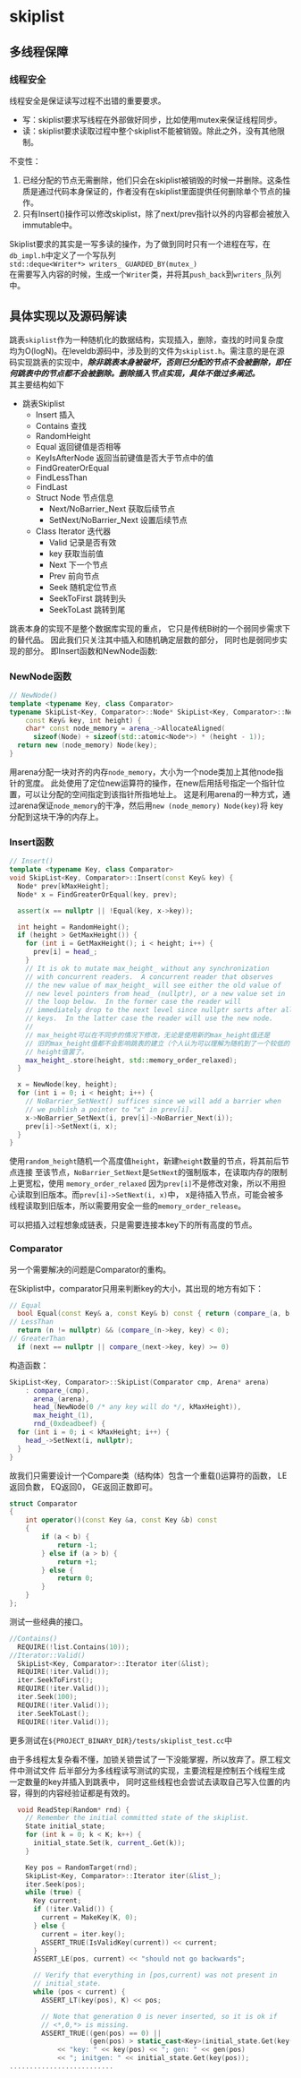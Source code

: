 # skiplist

## 多线程保障

### 线程安全

线程安全是保证读写过程不出错的重要要求。  

- 写：skiplist要求写线程在外部做好同步，比如使用mutex来保证线程同步。
- 读：skiplist要求读取过程中整个skiplist不能被销毁。除此之外，没有其他限制。

不变性：  

1. 已经分配的节点无需删除，他们只会在skiplist被销毁的时候一并删除。这条性质是通过代码本身保证的，作者没有在skiplist里面提供任何删除单个节点的操作。
2. 只有Insert()操作可以修改skiplist，除了next/prev指针以外的内容都会被放入immutable中。

Skiplist要求的其实是一写多读的操作，为了做到同时只有一个进程在写，在`db_impl.h`中定义了一个写队列  
`std::deque<Writer*> writers_ GUARDED_BY(mutex_)`  
在需要写入内容的时候，生成一个`Writer`类，并将其`push_back`到`writers_`队列中。

## 具体实现以及源码解读

跳表`skiplist`作为一种随机化的数据结构，实现插入，删除，查找的时间复杂度均为O(logN)。在leveldb源码中，涉及到的文件为`skiplist.h`。需注意的是在源码实现跳表的实现中，***除非跳表本身被破坏，否则已分配的节点不会被删除，即任何跳表中的节点都不会被删除。删除插入节点实现，具体不做过多阐述。***  
其主要结构如下  

- 跳表Skiplist
  - Insert 插入
  - Contains 查找
  - RandomHeight
  - Equal 返回键值是否相等
  - KeyIsAfterNode 返回当前键值是否大于节点中的值
  - FindGreaterOrEqual
  - FindLessThan
  - FindLast
  - Struct Node 节点信息
    - Next/NoBarrier_Next 获取后续节点
    - SetNext/NoBarrier_Next 设置后续节点
  - Class Iterator 迭代器
    - Valid 记录是否有效
    - key 获取当前值
    - Next 下一个节点
    - Prev 前向节点
    - Seek 随机定位节点
    - SeekToFirst 跳转到头
    - SeekToLast 跳转到尾

跳表本身的实现不是整个数据库实现的重点，
它只是传统B树的一个弱同步需求下的替代品。
因此我们只关注其中插入和随机确定层数的部分，
同时也是弱同步实现的部分。
即Insert函数和NewNode函数:

### **NewNode函数**

```c++
// NewNode()
template <typename Key, class Comparator>
typename SkipList<Key, Comparator>::Node* SkipList<Key, Comparator>::NewNode(
    const Key& key, int height) {
    char* const node_memory = arena_->AllocateAligned(
      sizeof(Node) + sizeof(std::atomic<Node*>) * (height - 1));
  return new (node_memory) Node(key);
}
```

用arena分配一块对齐的内存`node_memory`，大小为一个node类加上其他node指针的宽度。
此处使用了定位new运算符的操作，在new后用括号指定一个指针位置，可以让分配的空间指定到该指针所指地址上。
这是利用arena的一种方式，通过arena保证`node_memory`的干净，然后用`new (node_memory) Node(key)`将
key分配到这块干净的内存上。

### **Insert函数**

```C++
// Insert()
template <typename Key, class Comparator>
void SkipList<Key, Comparator>::Insert(const Key& key) {
  Node* prev[kMaxHeight];
  Node* x = FindGreaterOrEqual(key, prev);

  assert(x == nullptr || !Equal(key, x->key));

  int height = RandomHeight();
  if (height > GetMaxHeight()) {
    for (int i = GetMaxHeight(); i < height; i++) {
      prev[i] = head_;
    }
    // It is ok to mutate max_height_ without any synchronization
    // with concurrent readers.  A concurrent reader that observes
    // the new value of max_height_ will see either the old value of
    // new level pointers from head_ (nullptr), or a new value set in
    // the loop below.  In the former case the reader will
    // immediately drop to the next level since nullptr sorts after all
    // keys.  In the latter case the reader will use the new node.
    //
    // max_height可以在不同步的情况下修改，无论是使用新的max_height值还是
    // 旧的max_height值都不会影响跳表的建立（个人认为可以理解为随机到了一个较低的
    // height值罢了。
    max_height_.store(height, std::memory_order_relaxed);
  }

  x = NewNode(key, height);
  for (int i = 0; i < height; i++) {
    // NoBarrier_SetNext() suffices since we will add a barrier when
    // we publish a pointer to "x" in prev[i].
    x->NoBarrier_SetNext(i, prev[i]->NoBarrier_Next(i));
    prev[i]->SetNext(i, x);
  }
}
```

使用`random_height`随机一个高度值`height`，新建`height`数量的节点，将其前后节点连接
至该节点，`NoBarrier_SetNext`是`SetNext`的强制版本，在读取内存的限制上更宽松，使用
`memory_order_relaxed`
因为`prev[i]`不是修改对象，所以不用担心读取到旧版本。而`prev[i]->SetNext(i, x)`中，
x是待插入节点，可能会被多线程读取到旧版本，所以需要用安全一些的`memory_order_release`。

可以把插入过程想象成链表，只是需要连接本key下的所有高度的节点。

### **Comparator**

另一个需要解决的问题是Comparator的重构。

在Skiplist中，comparator只用来判断key的大小，其出现的地方有如下：

```C++
// Equal
  bool Equal(const Key& a, const Key& b) const { return (compare_(a, b) == 0); }
// LessThan
  return (n != nullptr) && (compare_(n->key, key) < 0);
// GreaterThan
  if (next == nullptr || compare_(next->key, key) >= 0)
```

构造函数：

```C++
SkipList<Key, Comparator>::SkipList(Comparator cmp, Arena* arena)
    : compare_(cmp),
      arena_(arena),
      head_(NewNode(0 /* any key will do */, kMaxHeight)),
      max_height_(1),
      rnd_(0xdeadbeef) {
  for (int i = 0; i < kMaxHeight; i++) {
    head_->SetNext(i, nullptr);
  }
}
```

故我们只需要设计一个Compare类（结构体）包含一个重载()运算符的函数，
LE 返回负数， EQ返回0， GE返回正数即可。

```C++
struct Comparator
{
    int operator()(const Key &a, const Key &b) const
    {
        if (a < b) {
            return -1;
        } else if (a > b) {
            return +1;
        } else {
            return 0;
        }
    }
};
```

测试一些经典的接口。

```C++
//Contains()
  REQUIRE(!list.Contains(10));
//Iterator::Valid()
  SkipList<Key, Comparator>::Iterator iter(&list);
  REQUIRE(!iter.Valid());
  iter.SeekToFirst();
  REQUIRE(!iter.Valid());
  iter.Seek(100);
  REQUIRE(!iter.Valid());
  iter.SeekToLast();
  REQUIRE(!iter.Valid());
```

更多测试在`${PROJECT_BINARY_DIR}/tests/skiplist_test.cc`中

由于多线程太复杂看不懂，加锁关锁尝试了一下没能掌握，所以放弃了。原工程文件中测试文件
后半部分为多线程读写测试的实现，主要流程是控制五个线程生成一定数量的key并插入到跳表中，
同时这些线程也会尝试去读取自己写入位置的内容，得到的内容经验证都是有效的。

```c++
  void ReadStep(Random* rnd) {
    // Remember the initial committed state of the skiplist.
    State initial_state;
    for (int k = 0; k < K; k++) {
      initial_state.Set(k, current_.Get(k));
    }

    Key pos = RandomTarget(rnd);
    SkipList<Key, Comparator>::Iterator iter(&list_);
    iter.Seek(pos);
    while (true) {
      Key current;
      if (!iter.Valid()) {
        current = MakeKey(K, 0);
      } else {
        current = iter.key();
        ASSERT_TRUE(IsValidKey(current)) << current;
      }
      ASSERT_LE(pos, current) << "should not go backwards";

      // Verify that everything in [pos,current) was not present in
      // initial_state.
      while (pos < current) {
        ASSERT_LT(key(pos), K) << pos;

        // Note that generation 0 is never inserted, so it is ok if
        // <*,0,*> is missing.
        ASSERT_TRUE((gen(pos) == 0) ||
                    (gen(pos) > static_cast<Key>(initial_state.Get(key(pos)))))
            << "key: " << key(pos) << "; gen: " << gen(pos)
            << "; initgen: " << initial_state.Get(key(pos));
..........................
```
